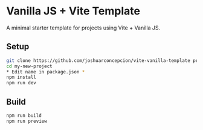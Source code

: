 # Vanilla JS + Vite Template

A minimal starter template for projects using Vite + Vanilla JS.

## Setup
```bash
git clone https://github.com/joshuarconcepcion/vite-vanilla-template project-name
cd my-new-project
* Edit name in package.json *
npm install
npm run dev
```

## Build
```bash
npm run build
npm run preview
```

